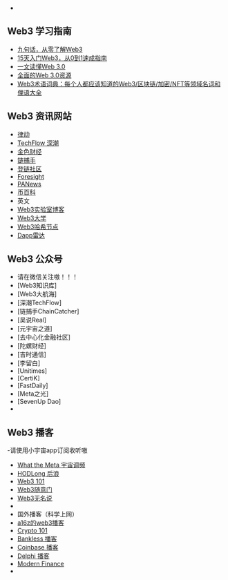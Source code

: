 - []()
## Web3 学习指南
- [九句话，从零了解Web3](https://www.theblockbeats.info/news/28748)
- [15天入门Web3，从0到1速成指南](https://view.inews.qq.com/a/20220805A04JZO00)
- [一文读懂Web 3.0](https://www.woshipm.com/it/5261307.html)
- [全面的Web 3.0资源](https://docs.worklife.vip/web/#/19/2000)
- [Web3术语词典：每个人都应该知道的Web3/区块链/加密/NFT等领域名词和俚语大全](https://mp.weixin.qq.com/s/ZUz5Ib3Cp2U_2kZcuejAIg)

## Web3 资讯网站
- [律动](https://www.theblockbeats.info/)
- [TechFlow 深潮](https://www.techflowpost.com/)
- [金色财经](https://www.jinse.com/)
- [链捕手](https://www.chaincatcher.com/)
- [登链社区](https://learnblockchain.cn/)
- [Foresight](https://foresightnews.pro/article)
- [PANews]( https://www.panewslab.com/zh/index.html)
- [币百科](https://www.btcbaike.com/)
-  英文
- [Web3实验室博客](https://blog.web3labs.com/)
- [Web3大学](https://www.web3.university/)
- [Web3哈希节点](https://web3.hashnode.com/)
- [Dapp雷达](https://dappradar.com/)

## Web3 公众号
- 请在微信关注嗷！！！
- [Web3知识库]
- [Web3大航海]
- [深潮TechFlow]
- [链捕手ChainCatcher]
- [吴说Real]
- [元宇宙之道]
- [去中心化金融社区]
- [陀螺财经]
- [吉时通信]
- [李留白]
- [Unitimes]
- [CertiK]
- [FastDaily]
- [Meta之光]
- [SevenUp Dao]
- []()

## Web3 播客
-请使用小宇宙app订阅收听嗷
- [What the Meta 宇宙调频](https://www.xiaoyuzhoufm.com/podcast/61a9d682194d743b7da6d5bd?s=eyJ1IjoiNjJkYTc3ZmVlZGNlNjcxMDRhODJiNTI0In0%3D)
- [HODLong 后浪](https://www.xiaoyuzhoufm.com/podcast/62735d9aa679bbb043f60ae3?s=eyJ1IjoiNjJkYTc3ZmVlZGNlNjcxMDRhODJiNTI0In0%3D)
- [Web3 101](https://www.xiaoyuzhoufm.com/podcast/62c2b6b3a61b9fd92a401b39?s=eyJ1IjoiNjJkYTc3ZmVlZGNlNjcxMDRhODJiNTI0In0%3D)
- [Web3随意门](https://www.xiaoyuzhoufm.com/podcast/61d7b31476fadc2c29e3b821?s=eyJ1IjoiNjJkYTc3ZmVlZGNlNjcxMDRhODJiNTI0In0%3D)
- [Web3无名说](https://www.xiaoyuzhoufm.com/podcast/622d905cadf8ccf5e945231a?s=eyJ1IjoiNjJkYTc3ZmVlZGNlNjcxMDRhODJiNTI0In0%3D)
- []()
- 国外播客（科学上网）
- [a16z的web3播客](https://podcasts.apple.com/us/podcast/web3-with-a16z/id1622312549 )
- [Crypto 101](https://podcasts.apple.com/us/podcast/crypto-101/id1262351840)
- [Bankless 播客](https://podcasts.apple.com/us/podcast/bankless/id1499409058)
- [Coinbase 播客](https://podcasts.apple.com/us/podcast/coinbase-around-the-block/id1593332793)
- [Delphi 播客](https://podcasts.apple.com/us/podcast/the-delphi-podcast/id1438148082 )
- [Modern Finance](https://podcasts.apple.com/us/podcast/modern-finance/id1338620184 )
- []()
